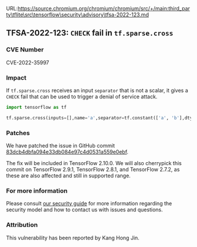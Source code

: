 URL:https://source.chromium.org/chromium/chromium/src/+/main:third_party\tflite\src\tensorflow\security\advisory\tfsa-2022-123.md
## TFSA-2022-123: `CHECK` fail in `tf.sparse.cross`

### CVE Number
CVE-2022-35997

### Impact
If `tf.sparse.cross` receives an input `separator` that is not a scalar, it gives a `CHECK` fail that can be used to trigger a denial of service attack.
```python
import tensorflow as tf

tf.sparse.cross(inputs=[],name='a',separator=tf.constant(['a', 'b'],dtype=tf.string))
```

### Patches
We have patched the issue in GitHub commit [83dcb4dbfa094e33db084e97c4d0531a559e0ebf](https://github.com/tensorflow/tensorflow/commit/83dcb4dbfa094e33db084e97c4d0531a559e0ebf).

The fix will be included in TensorFlow 2.10.0. We will also cherrypick this commit on TensorFlow 2.9.1, TensorFlow 2.8.1, and TensorFlow 2.7.2, as these are also affected and still in supported range.


### For more information
Please consult [our security guide](https://github.com/tensorflow/tensorflow/blob/master/SECURITY.md) for more information regarding the security model and how to contact us with issues and questions.


### Attribution
This vulnerability has been reported by Kang Hong Jin.
